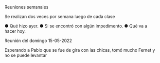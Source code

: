 Reuniones semanales

Se realizan dos veces por semana luego de cada clase

● Qué hizo ayer.
● Si se encontró con algún impedimento.
● Qué va a hacer hoy.

Reunión del domingo 15-05-2022

Esperando a Pablo que se fue de gira con las chicas, tomó mucho Fernet y no se puede levantar
